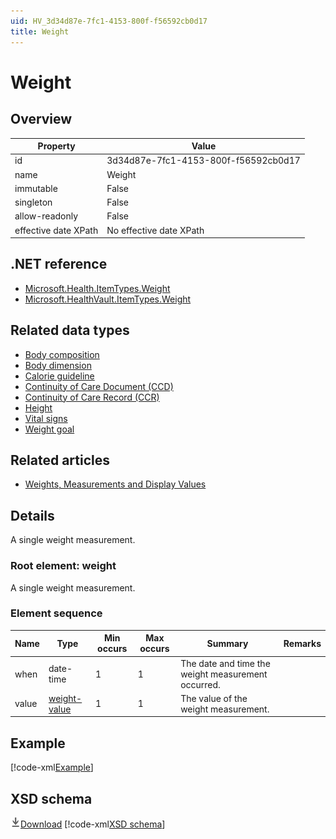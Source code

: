 ```yaml
---
uid: HV_3d34d87e-7fc1-4153-800f-f56592cb0d17
title: Weight
---
```


# Weight

## Overview

Property|Value
---|---
id|3d34d87e-7fc1-4153-800f-f56592cb0d17
name|Weight
immutable|False
singleton|False
allow-readonly|False
effective date XPath|No effective date XPath

## .NET reference
- [Microsoft.Health.ItemTypes.Weight](https://docs.microsoft.com/dotnet/api/microsoft.health.itemtypes.weight)
- [Microsoft.HealthVault.ItemTypes.Weight](https://docs.microsoft.com/dotnet/api/microsoft.healthvault.itemtypes.weight)

## Related data types

- [Body composition](xref:HV_18adc276-5144-4e7e-bf6c-e56d8250adf8)
- [Body dimension](xref:HV_dd710b31-2b6f-45bd-9552-253562b9a7c1)
- [Calorie guideline](xref:HV_d3170d30-a41b-4bde-a116-87698c8a001a)
- [Continuity of Care Document (CCD)](xref:HV_9c48a2b8-952c-4f5a-935d-f3292326bf54)
- [Continuity of Care Record (CCR)](xref:HV_1e1ccbfc-a55d-4d91-8940-fa2fbf73c195)
- [Height](xref:HV_40750a6a-89b2-455c-bd8d-b420a4cb500b)
- [Vital signs](xref:HV_73822612-C15F-4B49-9E65-6AF369E55C65)
- [Weight goal](xref:HV_b7925180-d69e-48fa-ae1d-cb3748ca170e)

## Related articles

- [Weights, Measurements and Display Values](http://go.microsoft.com/fwlink/?LinkId=513265)

## Details
A single weight measurement.

<a name='weight'></a>

### Root element: weight

A single weight measurement.

### Element sequence

Name|Type|Min occurs|Max occurs|Summary|Remarks
---|---|---|---|---|---
when|date-time|1|1|The date and time the weight measurement occurred.|
value|[weight-value](xref:HV_3e730686-781f-4616-aa0d-817bba8eb141#weight-value)|1|1|The value of the weight measurement.|

## Example
[!code-xml[Example](sample-xml/3d34d87e-7fc1-4153-800f-f56592cb0d17.xml)]

## XSD schema
[![Download](/healthvault/images/download.png)Download](xsd/weight.xsd)
[!code-xml[XSD schema](xsd/weight.xsd)]
